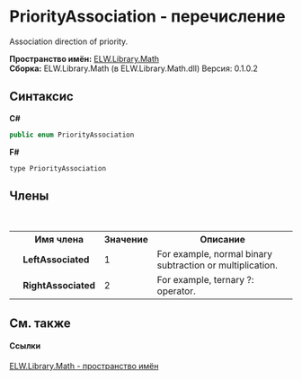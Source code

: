 # PriorityAssociation - перечисление
 

Association direction of priority.

**Пространство имён:**&nbsp;<a href="N_ELW_Library_Math">ELW.Library.Math</a><br />**Сборка:**&nbsp;ELW.Library.Math (в ELW.Library.Math.dll) Версия: 0.1.0.2

## Синтаксис

**C#**<br />
``` C#
public enum PriorityAssociation
```

**F#**<br />
``` F#
type PriorityAssociation
```


## Члены
&nbsp;<table><tr><th></th><th>Имя члена</th><th>Значение</th><th>Описание</th></tr><tr><td /><td target="F:ELW.Library.Math.PriorityAssociation.LeftAssociated">**LeftAssociated**</td><td>1</td><td>For example, normal binary subtraction or multiplication.</td></tr><tr><td /><td target="F:ELW.Library.Math.PriorityAssociation.RightAssociated">**RightAssociated**</td><td>2</td><td>For example, ternary ?: operator.</td></tr></table>

## См. также


#### Ссылки
<a href="N_ELW_Library_Math">ELW.Library.Math - пространство имён</a><br />
